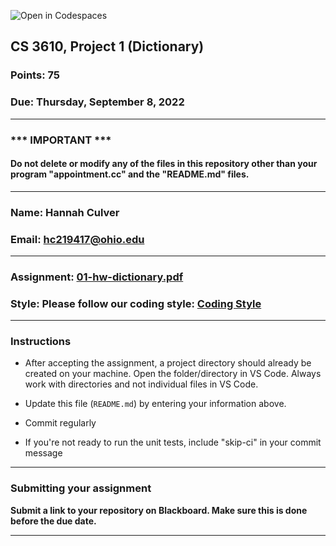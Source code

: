 ![Open in Codespaces](https://classroom.github.com/assets/open-in-codespaces-abfff4d4e15f9e1bd8274d9a39a0befe03a0632bb0f153d0ec72ff541cedbe34.svg)
## CS 3610, Project 1 (Dictionary)

### Points: 75

### Due: Thursday, September 8, 2022

---
### *** IMPORTANT ***
#### Do not delete or modify any of the files in this repository other than your program "appointment.cc" and the "README.md" files.

---

### Name: Hannah Culver

### Email: hc219417@ohio.edu

---

### Assignment: [01-hw-dictionary.pdf](01-hw-dictionary.pdf)

### Style: Please follow our coding style: [Coding Style](https://github.com/nasseef/cs2400/blob/master/docs/coding-style.md)

---

### Instructions

- After accepting the assignment, a project directory should already be created on your machine. Open the folder/directory in VS Code. Always work with directories and not individual files in VS Code. 

- Update this file (`README.md`) by entering your information above.

- Commit regularly
- If you're not ready to run the unit tests, include "skip-ci" in your commit message

---

### Submitting your assignment

**Submit a link to your repository on Blackboard. Make sure this is done before the due date.**

---